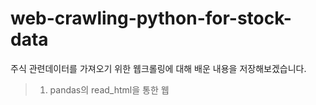 # web-crawling-python-for-stock-data

주식 관련데이터를 가져오기 위한 웹크롤링에 대해 배운 내용을 저장해보겠습니다.
> 1. pandas의 read_html을 통한 웹 
